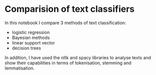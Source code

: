 # Comparision of text classifiers
In this notebook I compare 3 methods of text classification:
* logistic regression
* Bayesian methods 
* linear support vector
* decision trees

In addition, I have used the nltk and spacy libraries to analyse texts and show their capabilities in terms of tokenisation, stemming and lemmatisation. 
